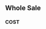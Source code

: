 <script type="text/javascript" src="https://s3.tradingview.com/tv.js"></script>
<script type="text/javascript">
function widget(symbol) {
  new TradingView.widget(
  {
  "height": 610,
  "width": "100%",
  "symbol": symbol,
  "interval": "D",
  "timezone": "Etc/UTC",
  "theme": "light",
  "style": "2",
  "locale": "en",
  "toolbar_bg": "#f1f3f6",
  "enable_publishing": true,
  "withdateranges": true,
  "range": "12M",
  "hide_side_toolbar": false,
  "allow_symbol_change": true,
  "studies": [
    "STD;Bollinger_Bands",
    "STD;MACD",
    "STD;RSI"
  ],
  "show_popup_button": true,
  "popup_width": "1000",
  "popup_height": "950",
  "container_id": symbol,
  "details": true,
  }
  );
}
</script>

## Whole Sale
### COST
  <div id="COST"></div>

<script type="text/javascript">
widget("COST")
</script>
